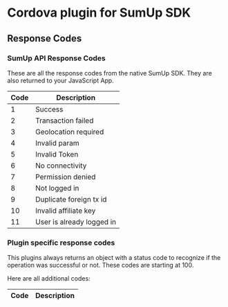 # Cordova plugin for SumUp SDK

## Response Codes

### SumUp API Response Codes

These are all the response codes from the native SumUp SDK. They are also returned to your JavaScript 
App.

| Code | Description               | 
| ---- | ------------------------- |
| 1    | Success                   |
| 2    | Transaction failed        |         
| 3    | Geolocation required      | 
| 4    | Invalid param             | 
| 5    | Invalid Token             | 
| 6    | No connectivity           | 
| 7    | Permission denied         | 
| 8    | Not logged in             | 
| 9    | Duplicate foreign tx id   | 
| 10   | Invalid affiliate key     | 
| 11   | User is already logged in | 

### Plugin specific response codes
This plugins always returns an object with a status code to recognize if the operation was successful
or not. These codes are starting at 100.

Here are all additional codes:

| Code | Description               |
| ---- | ------------------------- |
